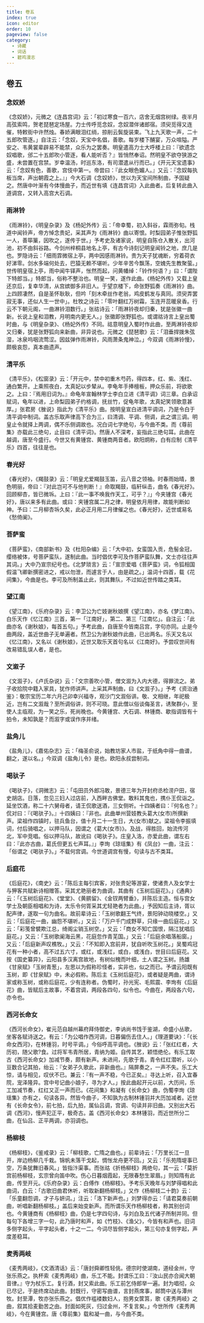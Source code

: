```yaml
---
title: 卷五
index: true
icon: editor
order: 10
pageview: false
category:
  - 诗藏
  - 词话
  - 碧鸡漫志
---
```

  
## 卷五  
  
### 念奴娇  

《念奴娇》，元微之《连昌宫词》云：「初过寒食一百六，店舍无烟宫树绿。夜半月高弦索鸣，贺老琵琶定场屋。力士传呼觅念奴，念奴潜伴诸郎宿。须臾觅得又连催，特敕街中许然烛。春娇满眼泪红绡，掠削云鬓旋装束。飞上九天歌一声，二十五郎吹管逐。」自注云：「念奴，天宝中名倡，善歌。每岁楼下酺宴，万众喧隘。严安之、韦黄裳辈辟易不能禁，众乐为之罢奏。明皇遣高力士大呼楼上曰：『欲遗念奴唱歌，邠二十五郎吹小管逐，看人能听否？』皆悄然奉诏。然明皇不欲夺狭游之盛，未尝置在宫禁。岁幸温汤，时巡东洛，有司潜遣从行而已。」《开元天宝遗事》云：「念奴有色，善歌，宫伎中第一。帝尝曰：『此女眼色媚人。』又云：『念奴每执板当席，声出朝霞之上。』」今大石调《念奴娇》，世以为天宝间所制曲，予固疑之。然唐中叶渐有今体慢曲子，而近世有填《连昌宫词》入此曲者。后复转此曲入道调宫，又转入高宫大石调。  
  
### 雨淋铃  

《雨淋铃》，《明皇杂录》及《杨妃外传》云：「帝幸蜀，初入斜谷，霖雨弥旬。栈道中闻铃声，帝方悼念贵妃，采其声为《雨淋铃》曲以寄恨。时梨园弟子惟张野狐一人，善筚篥，因吹之，遂传于世。」予考史及诸家说，明皇自陈仓入散关，出河池，初不由斜谷路。今剑州梓桐县地名上亭，有古今诗刻记明皇闻铃之地，庶几是也。罗隐诗云：「细雨霏微宿上亭，两中因感雨淋铃。贵为天子犹魂断，穷着荷衣好涕零。剑水多端何处去，巴猿无赖不堪听。少年辛苦今飘荡，空媿先生教聚萤。」世传明皇宿上亭，雨中闻牛铎声，怅然而起，问黄幡绰：「铃作何语？」曰：「谓陛下特郎当。」特郎当，俗称不整治也。明皇一笑，遂作此曲。《杨妃外传》又载上皇还京后，复幸华清，从宫嫔御多非旧人。于望京楼下，命张野狐奏《雨淋铃》曲。上四顾凄然，自是圣怀耿耿，但吟「刻木牵丝作老翁，鸡皮鹤发与真同。须臾弄罢寂无事，还似人生一世中」。杜牧之诗云：「零叶翻红万树霜，玉连开蕊暖泉香。行云不下朝元阁，一曲淋铃泪数行。」张祜诗云：「雨淋铃夜却归秦，犹是张徽一曲新。长说上皇和泪教，月明南内更无人。」张徽即张野狐也。或谓祜诗言上皇出蜀时曲，与《明皇杂录》、《杨妃外传》不同。祜意明皇入蜀时作此曲，至两淋铃夜却又归秦，犹是张野狐向来新曲，非异说也。元微之《琵琶歌》云：「泪垂捍拨朱弦湿，冰泉呜咽流莺涩。因兹弹作雨淋铃，风雨萧条鬼神泣。」今双调《雨淋铃慢》，颇极哀怨，真本曲遗声。  
  
### 清平乐  

《清平乐》，《松窗录》云：「开元中，禁中初重木芍药，得四本，红、紫、浅红、通白繁开。上乘照夜白，太真妃以步辇从。李龟年手捧檀板，押众乐前，将欲歌之。上曰：『焉用旧词为。』命龟年宣翰林学士李白立进《清平调》词三章。白承诏赋词，龟年以进，上命梨园弟子约格调，抚丝竹，促龟年歌，太真妃笑领歌意甚厚。」张君房《脞说》指此为《清平乐》曲。按明皇宣白进清平调词，乃是令白于清平调中制词。盖古乐取声律高下合为三，曰清调、平调、侧调，此之谓三调。明皇止令就择上两调，偶不乐侧调故也。况白词七字绝句，与今曲不类。而《尊前集》亦载此三绝句，止目曰《清平词》。然唐人不深考，妄指此三绝句耳。此曲在越调，唐至今盛行。今世又有黄锺宫、黄锺商两音者。欧阳炯称，白有应制《清平乐》四首，往往是也。  

### 春光好  

《春光好》，《羯鼓录》云：「明皇尤爱羯鼓玉笛，云八音之领袖。时春雨始晴，景色明丽，帝曰：『对此岂可不与他判断！』命取羯鼓，临轩纵击，曲名《春光好》。回顾柳杏，皆已微坼。上曰：『此一事不唤我作天工，可乎？』」今夹锺宫《春光好》，唐以来多有此曲。或曰：夹锺宫属二月之律，明皇依月用律，故能判断如神。予曰：二月柳杏坼久矣，此必正月用二月律催之也。《春光好》，近世或易名《愁倚阑》。  
  
### 菩萨蛮  

《菩萨蛮》，《南部新书》及《杜阳杂编》云：「大中初，女蛮国入贡，危髻金冠，缨络被体，号菩萨蛮队，遂制此曲。当时倡优李可及作菩萨蛮队舞，文士亦往往声其词。」大中乃宣宗纪号也。《北梦琐言》云：「宣宗爱唱《菩萨蛮》词，令狐相国假温飞卿新撰密进之，戒以勿泄，而遽言于人，由是疏之。」温词十四首，载《花间集》，今曲是也。李可及所制盖止此，则其舞队，不过如近世传踏之类耳。  
  
### 望江南  

《望江南》，《乐府杂录》云：李卫公为亡妓谢秋娘撰《望江南》，亦名《梦江南》。白乐天作《忆江南》三首，第一「江南好」，第二、第三「江南忆」。自注云：「此曲亦名《谢秋娘》，每首五句。」予考此曲，自唐至今皆南吕宫，字句亦同。止是今曲两段，盖近世曲子无单遍者。然卫公为谢秋娘作此曲，已出两名。乐天又名以《忆江南》，又名以《谢秋娘》，近世又取乐天首句名以《江南好》。予尝叹世间有改易错乱误人者，是也。  
  
### 文溆子  

《文溆子》，《卢氏杂说》云：「文宗善吹小管，僧文溆为入内大德，得罪流之。弟子收拾院中籍入家具，犹作师讲声。上采其声制曲，曰《文溆子》。」予考《资治通鉴》：敬宗宝历二年六月己卯幸兴福寺，观沙门文溆俗讲。敬、文相继，年祀极近，岂有二文溆哉？至所调俗讲，则不可晓。意此僧以俗谈侮圣言，诱聚群小，至使人主临观，为一笑之乐，死尚晚也。今黄锺宫、大石调、林锺商、歇指调皆有十拍令，未知孰是？而溆字或误作序并绪。  
  
### 盐角儿  

《盐角儿》，《嘉佑杂志》云：「梅圣俞说，始教坊家人市盐，于纸角中得一曲谱，翻之，遂以名。」今双调《盐角儿令》是也。欧阳永叔尝制词。  
  
### 喝驮子  

《喝驮子》，《洞微志》云：「屯田员外郎冯敢，景德三年为开封府丞检涝户田，宿史胡店。日落，忽见三妇人过店前，入西畔古佛堂。敢料其鬼也，携仆王侃诣之。延坐饮酒，称二十六舅母者，请王侃歌送酒，三女侧听。十四姨者曰：『何名也？』侃对曰：『《喝驮子》。』十四姨曰：『非也。此曲单州营妓教头葛大(女市)所撰新声。梁祖作四镇时，驻兵鱼台，值十月二十一生日，大(女市)献之。梁祖令李振填词，付后骑唱之，以押马队，因谓之《葛大(女市)》。及战，得胜回，始流传河北，军中竞唱。俗以押马队，故讹曰《喝驮子》。庄皇入洛，亦爱此曲，谓左右曰：『此亦古曲，葛氏但更五七声耳。』」李珣《琼瑶集》有《凤台》一曲，注云：「俗谓之《喝驮子》。」不载何宫调。今世道调宫有慢，句读与古不类耳。  
  
### 后庭花  

《后庭花》，《南史》云：「陈后主每引宾客，对张贵妃等游宴，使诸贵人及女学士与狎客共赋新诗相赠答。采其尤艳丽者为曲调，其曲有《玉树后庭花》。」《通典》云：「《玉树后庭花》、《堂堂》、《黄鹂留》、《金钗两臂垂》，并陈后主造。恒与宫女学士及朝臣相唱和为诗，太乐令何胥采其尤轻艳者为此曲。」予因知后主诗，胥以配声律，遂取一句为曲名。故前辈诗云：「玉树歌翻王气终，景阳钟动晓楼空。」又云：「后庭花一曲，幽怨不堪听。」又云：「万户千门成野草，只缘一曲后庭花。」又云：「彩笺曾襞欺江总，绮阁尘销玉树空。」又云：「商女不知亡国恨，隔江犹唱后庭花。」又云：「玉树歌阑海云黑，花庭忽作青芜国。」又云：「后庭余唱落船窗。」又云：「后庭新声叹樵牧。」又云：「不知即入宫前井，犹自听吹玉树花。」吴蜀鸡冠花有一种小者，高不过五六寸，或红，或浅红，或白，或浅白，世目曰后庭花。又按《国史纂异》，云阳县多汉离宫故地，有树似槐而叶细，土人谓之玉树。扬雄《甘泉赋》「玉树青葱」，左思以为假称珍怪者，实非也，似之而已。予谓云阳既有玉树，即《甘泉赋》中，未必假称。陈后主《玉树后庭花》，或者疑是两曲，谓诗家或称玉树，或称后庭花，少有连称者。伪蜀时，孙光宪、毛熙震、李珣有《后庭花》曲，皆赋后主故事，不着宫调，两段各四句，似令也。今曲在，两段各六句，亦令也。  
  
### 西河长命女  

《西河长命女》，崔元范自越州幕府拜侍御史，李讷尚书饯于鉴湖，命盛小丛歌，坐客各赋诗送之。有云：「为公唱作西河调，日暮偏伤去住人。」《理道要诀》：「《长命女西河》，在林锺羽，时号平调。」今俗呼高平调也。《脞说》云：「张红红者，大历初，随父歌?食。过将军韦青所居，青纳为姬。自传其艺，颖悟绝伦。有乐工取古《西河长命女》加减节奏，颇有新声。未进间，先歌于青。青令红红潜听，以小豆数合记其拍，绐云：『女弟子久歌此，非新曲也。』隔屏奏之，一声不失。乐工大惊，请与相见，叹伏不已。兼云：『有一声不稳，今已正矣。』寻达上听，召入宜春院，宠泽隆异。宫中号记曲小娘子，寻为才人。」按此曲起开元以前，大历间，乐工加减节奏，红红又正一声而已。《花间集》和凝有《长命女》曲，伪蜀李珣《琼瑶集》亦有之，句读各异。然皆今曲子，不知孰为古制林锺羽并大历加减者。近世有《长命女令》，前七拍，后九拍，属仙吕调，宫调、句读并非旧曲。又别出大石调《西河》，慢声犯正平，极奇古。盖《西河长命女》本林锺羽，而近世所分二曲，在仙吕、正平两调，亦羽调也。  
  
### 杨柳枝  

《杨柳枝》，《鉴戒录》云：「柳枝歌，亡隋之曲也。」前辈诗云：「万里长江一旦开，岸边杨柳几千栽。锦帆未落干戈起，惆怅龙舟更不回。」又云：「乐苑隋堤事已空，万条犹舞旧春风。」皆指汴渠事。而张祜《折杨柳枝》两绝句，其一云：「莫折宫前杨柳枝，玄宗曾向笛中吹。伤心日暮烟霞起，无限春愁生翠眉。」则知隋有此曲，传至开元。《乐府杂录》云：白傅作《杨柳枝》。予考乐天晚年与刘梦得唱和此曲词，白云：「古歌旧曲君休听，听取新翻杨柳枝。」又作《杨柳枝二十韵》云：「乐童翻怨调，才子与妍词。」注云：「洛下新声也。」刘梦得亦云：「请君莫奏前朝曲，听唱新翻杨柳枝。」盖后来始变新声。而所谓乐天作杨柳枝者，称其别创词也。今黄锺商有《杨柳枝》曲，仍是七字四句诗，与刘白及五代诸子所制并同。但每句下各增三字一句，此乃唐时和声，如《竹枝》、《渔父》，今皆有和声也。旧词多侧字起头，平字起头者，十之一二。今词尽皆侧字起头，第三句亦复侧字起，声度差稳耳。  
  
### 麦秀两岐  

《麦秀两岐》，《文酒清话》云：「唐封舜卿性轻佻。德宗时使湖南，道经金州，守张乐燕之。执杯索《麦秀两岐》曲，乐工不能。封谓乐工曰：『汝山民亦合闻大朝音律。』守为杖乐工。复行酒，封又索此曲。乐工前乞侍郎举一遍。封为唱彻，众已尽记，于是终席动此曲。封既行，守密写曲谱，言封燕席事，邮筒中送与潭州牧。封至潭，牧亦张乐燕之。倡优作褴褛数妇人，抱男女筐筥，歌《麦秀两岐》之曲，叙其拾麦勤苦之由。封面如死灰，归过金州，不复言矣。」今世所传《麦秀两岐》，今在黄锺宫。唐《尊前集》载和凝一曲，与今曲不类。  
